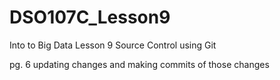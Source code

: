# DSO107C_Lesson9
Into to Big Data Lesson 9 Source Control using Git

pg. 6
updating changes and making commits of those changes

